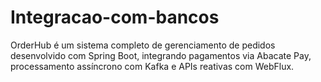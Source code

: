 # Integracao-com-bancos
 OrderHub é um sistema completo de gerenciamento de pedidos desenvolvido com Spring Boot, integrando pagamentos via Abacate Pay, processamento assíncrono com Kafka e APIs reativas com WebFlux.
